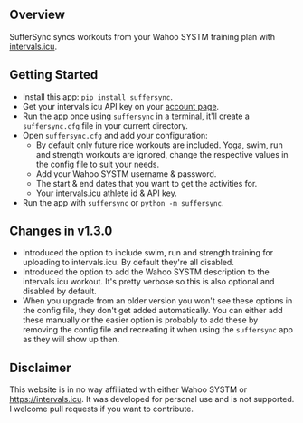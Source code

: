 ## Overview
SufferSync syncs workouts from your Wahoo SYSTM training plan with [intervals.icu](https://intervals.icu).

## Getting Started
- Install this app: `pip install suffersync`.
- Get your intervals.icu API key on your [account page](https://intervals.icu/settings).
- Run the app once using `suffersync` in a terminal, it'll create a `suffersync.cfg` file in your current directory.
- Open `suffersync.cfg` and add your configuration:
    - By default only future ride workouts are included. Yoga, swim, run and strength workouts are ignored, change the respective values in the config file to suit your needs.
    - Add your Wahoo SYSTM username & password.
    - The start & end dates that you want to get the activities for.
    - Your intervals.icu athlete id & API key.
- Run the app with `suffersync` or `python -m suffersync`.

## Changes in v1.3.0
- Introduced the option to include swim, run and strength training for uploading to intervals.icu. By default they're all disabled.
- Introduced the option to add the Wahoo SYSTM description to the intervals.icu workout. It's pretty verbose so this is also optional and disabled by default.
- When you upgrade from an older version you won't see these options in the config file, they don't get added automatically. You can either add these manually or the easier option is probably to add these by removing the config file and recreating it when using the `suffersync` app as they will show up then.

## Disclaimer
This website is in no way affiliated with either Wahoo SYSTM or https://intervals.icu. It was developed for personal use and is not supported. I welcome pull requests if you want to contribute.